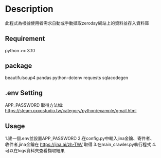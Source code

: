 # Description
此程式為根據使用者需求自動或手動擷取zeroday網站上的資料並存入資料庫
## Requirement
python >= 3.10
## package
beautifulsoup4
pandas
python-dotenv
requests
sqlacodegen
## .env Setting
APP_PASSWORD
取得方法如:
https://steam.oxxostudio.tw/category/python/example/gmail.html
## Usage
1.建一個.env並設置APP_PASSWORD
2.在config.py中輸入jina金鑰、寄件者、收件者,jina金鑰在 https://jina.ai/zh-TW/ 取得
3.在main_crawler.py執行程式
4.可以在logs資料夾查看擷取結果